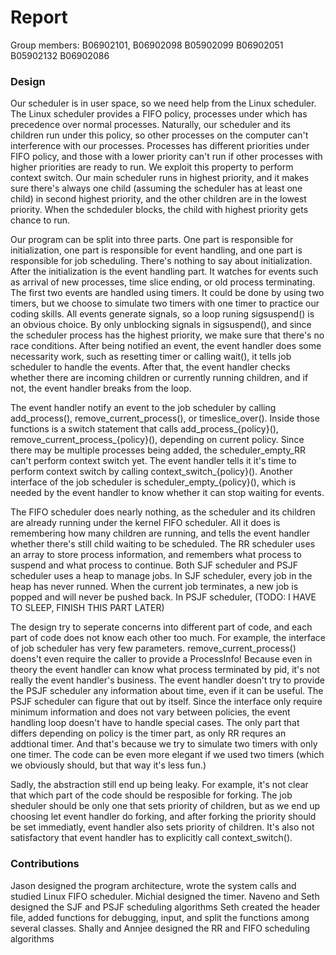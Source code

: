 # Report

Group members: B06902101, B06902098	B05902099	B06902051	B05902132	B06902086

### Design
Our scheduler is in user space, so we need help from the Linux scheduler. The Linux scheduler provides a FIFO policy, processes under which has precedence over normal processes. Naturally, our scheduler and its children run under this policy, so other processes on the computer can't interference with our processes.  Processes has different priorities under FIFO policy, and those with a lower priority can't run if other processes with higher priorities are ready to run. We exploit this property to perform context switch. Our main scheduler runs in highest priority, and it makes sure there's always one child (assuming the scheduler has at least one child) in second highest priority, and the other children are in the lowest priority. When the schdeduler blocks, the child with highest priority gets chance to run.

Our program can be split into three parts. One part is responsible for initialization, one part is responsible for event handling, and one part is responsible for job scheduling. There's nothing to say about initialization. After the initialization is the event handling part. It watches for events such as arrival of new processes, time slice ending, or old process terminating. The first two events are handled using timers. It could be done by using two timers, but we choose to simulate two timers with one timer to practice our coding skills. All events generate signals, so a loop runing sigsuspend() is an obvious choice. By only unblocking signals in sigsuspend(), and since the scheduler process has the highest priority, we make sure that there's no race conditions. After being notified an event, the event handler does some necessarity work, such as resetting timer or calling wait(), it tells job scheduler to handle the events. After that, the event handler checks whether there are incoming children or currently running children, and if not, the event handler breaks from the loop.

The event handler notify an event to the job scheduler by calling add_process(), remove_current_process(), or timeslice_over(). Inside those functions is a switch statement that calls add_process_{policy}(), remove_current_process_{policy}(), depending on current policy. Since there may be multiple processes being added, the scheduler_empty_RR can't perform context switch yet. The event handler tells it it's time to perform context switch by calling context_switch_{policy}(). Another interface of the job scheduler is scheduler_empty_{policy}(), which is needed by the event handler to know whether it can stop waiting for events.

The FIFO scheduler does nearly nothing, as the scheduler and its children are already running under the kernel FIFO scheduler. All it does is remembering how many children are running, and tells the event handler whether there's still child waiting to be scheduled. The RR scheduler uses an array to store process information, and remembers what process to suspend and what process to continue. Both SJF scheduler and PSJF scheduler uses a heap to manage jobs. In SJF scheduler, every job in the heap has never runned. When the current job terminates, a new job is popped and will never be pushed back. In PSJF scheduler, (TODO: I HAVE TO SLEEP, FINISH THIS PART LATER)

The design try to seperate concerns into different part of code, and each part of code does not know each other too much. For example, the interface of job scheduler has very few parameters. remove_current_process() doens't even require the caller to provide a ProcessInfo! Because even in theory the event handler can know what process terminated by pid, it's not really the event handler's business. The event handler doesn't try to provide the PSJF scheduler any information about time, even if it can be useful. The PSJF scheduler can figure that out by itself. Since the interface only require minimum information and does not vary between policies, the event handling loop doesn't have to handle special cases. The only part that differs depending on policy is the timer part, as only RR requres an addtional timer. And that's because we try to simulate two timers with only one timer. The code can be even more elegant if we used two timers (which we obviously should, but that way it's less fun.)

Sadly, the abstraction still end up being leaky. For example, it's not clear that which part of the code should be resposible for forking. The job sheduler should be only one that sets priority of children, but as we end up choosing let event handler do forking, and after forking the priority should be set immediatly, event handler also sets priority of children. It's also not satisfactory that event handler has to explicitly call context_switch().

### Contributions
Jason designed the program architecture, wrote the system calls and studied Linux FIFO scheduler.
Michial designed the timer.
Naveno and Seth designed the SJF and PSJF scheduling algorithms
Seth created the header file, added functions for debugging, input, and split the functions among several classes.
Shally and Annjee designed the RR and FIFO scheduling algorithms
